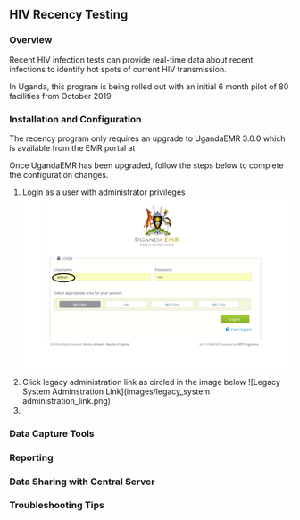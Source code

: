 ## HIV Recency Testing 
### Overview 
Recent HIV infection tests can provide real-time data about recent infections to identify
hot spots of current HIV transmission. 

In Uganda, this program is being rolled out with an initial 6 month pilot of 80 facilities from October 2019

### Installation and Configuration 
The recency program only requires an upgrade to UgandaEMR 3.0.0 which is available from the EMR portal at 

Once UgandaEMR has been upgraded, follow the steps below to complete the configuration changes. 

1. Login as a user with administrator privileges
![Login](images/log_in_as_admin_link.png)
2. Click legacy administration link as circled in the image below
![Legacy System Adminstration Link](images/legacy_system administration_link.png)
3. 
 

### Data Capture Tools 


### Reporting

### Data Sharing with Central Server 

### Troubleshooting Tips 

  

